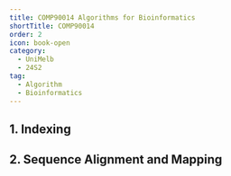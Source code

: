 ```yaml
---
title: COMP90014 Algorithms for Bioinformatics
shortTitle: COMP90014
order: 2
icon: book-open
category:
  - UniMelb
  - 24S2
tag:
  - Algorithm
  - Bioinformatics
---
```


## 1. Indexing

## 2. Sequence Alignment and Mapping